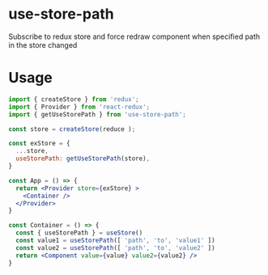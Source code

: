 # use-store-path
Subscribe to redux store and force redraw component
when specified path in the store changed

# Usage

```jsx
import { createStore } from 'redux';
import { Provider } from 'react-redux';
import { getUseStorePath } from 'use-store-path';

const store = createStore(reduce );

const exStore = {
  ...store,
  useStorePath: getUseStorePath(store),
}

const App = () => {
  return <Provider store={exStore} >
    <Container />
  </Provider>
}

const Container = () => {
  const { useStorePath } = useStore()
  const value1 = useStorePath([ 'path', 'to', 'value1' ])
  const value2 = useStorePath([ 'path', 'to', 'value2' ])
  return <Component value={value} value2={value2} />
}
```
